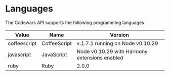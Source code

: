 # Languages

The Codewars API supports the following programming languages


Value | Name | Version
---------- | ------ | ----------------
coffeescript | CoffeeScript | v.1.7.1 running on Node v0.10.29
javascript | JavaScript | Node v0.10.29 with Harmony extensions enabled
ruby | Ruby | 2.0.0
